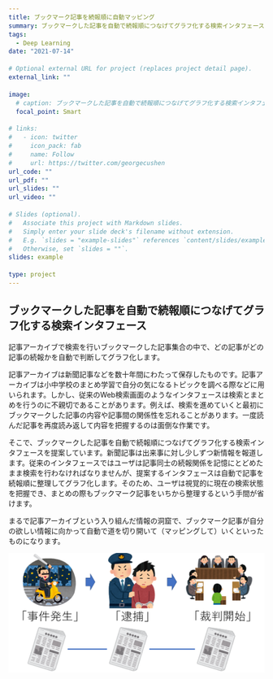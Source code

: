 ```yaml
---
title: ブックマーク記事を続報順に自動マッピング
summary: ブックマークした記事を自動で続報順につなげてグラフ化する検索インタフェース
tags:
  - Deep Learning
date: "2021-07-14"

# Optional external URL for project (replaces project detail page).
external_link: ""

image:
  # caption: ブックマークした記事を自動で続報順につなげてグラフ化する検索インタフェース
  focal_point: Smart

# links:
#   - icon: twitter
#     icon_pack: fab
#     name: Follow
#     url: https://twitter.com/georgecushen
url_code: ""
url_pdf: ""
url_slides: ""
url_video: ""

# Slides (optional).
#   Associate this project with Markdown slides.
#   Simply enter your slide deck's filename without extension.
#   E.g. `slides = "example-slides"` references `content/slides/example-slides.md`.
#   Otherwise, set `slides = ""`.
slides: example

type: project
---
```

## ブックマークした記事を自動で続報順につなげてグラフ化する検索インタフェース

<!-- 文で研究紹介 -->
記事アーカイブで検索を行いブックマークした記事集合の中で、どの記事がどの記事の続報かを自動で判断してグラフ化します。

<!-- コレ使ったらね！こんなことが嬉しいよ！ -->
記事アーカイブは新聞記事などを数十年間にわたって保存したものです。記事アーカイブは小中学校のまとめ学習で自分の気になるトピックを調べる際などに用いられます。しかし、従来のWeb検索画面のようなインタフェースは検索とまとめを行うのに不親切であることがあります。例えば、検索を進めていくと最初にブックマークした記事の内容や記事間の関係性を忘れることがあります。一度読んだ記事を再度読み返して内容を把握するのは面倒な作業です。

そこで、ブックマークした記事を自動で続報順につなげてグラフ化する検索インタフェースを提案しています。新聞記事は出来事に対し少しずつ新情報を報道します。従来のインタフェースではユーザは記事同士の続報関係を記憶にとどめたまま検索を行わなければなりませんが、提案するインタフェースは自動で記事を続報順に整理してグラフ化します。そのため、ユーザは視覚的に現在の検索状態を把握でき、まとめの際もブックマーク記事をいちから整理するという手間が省けます。

まるで記事アーカイブという入り組んだ情報の洞窟で、ブックマーク記事が自分の欲しい情報に向かって自動で道を切り開いて（マッピングして）いくといったものになります。

![](img2.png)
